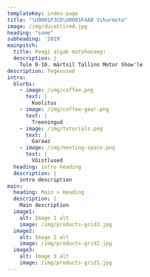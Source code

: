 ```yaml
---
templateKey: index-page
title: "\U0001F3CD\U0001F4A8 Vihurmoto"
image: /img/ducattired.jpg
heading: "some"
subheading: '2019'
mainpitch:
  title: Peagi algab motohooaeg!
  description: |
    Tule 8-10. märtsil Tallinn Motor Show'le
description: Tegevused
intro:
  blurbs:
    - image: /img/coffee.png
      text: |
        Koolitus
    - image: /img/coffee-gear.png
      text: |
        Treeningud
    - image: /img/tutorials.png
      text: |
        Garaaz
    - image: /img/meeting-space.png
      text: |
        Võistlused
  heading: intro heading
  description: |
    intro description
main:
  heading: Main > Heading
  description: |
    Main description
  image1:
    alt: Image 1 alt
    image: /img/products-grid3.jpg
  image2:
    alt: Image 2 alt
    image: /img/products-grid2.jpg
  image3:
    alt: Image 3 alt
    image: /img/products-grid1.jpg
---
```



